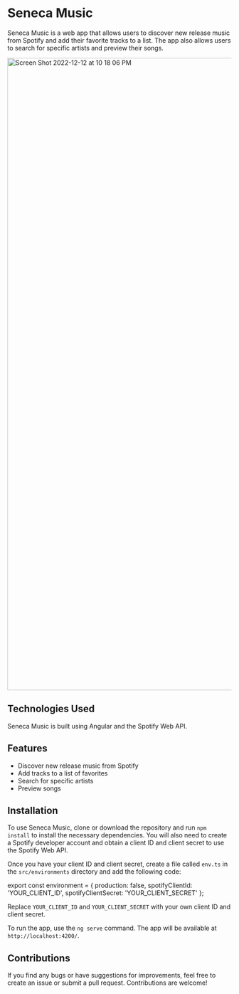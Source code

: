 # Seneca Music

Seneca Music is a web app that allows users to discover new release music from Spotify and add their favorite tracks to a list. The app also allows users to search for specific artists and preview their songs.

<img width="1422" alt="Screen Shot 2022-12-12 at 10 18 06 PM" src="https://user-images.githubusercontent.com/58542001/207218176-e2790aa1-d099-4522-a978-f5980f484324.png">

## Technologies Used

Seneca Music is built using Angular and the Spotify Web API.

## Features

- Discover new release music from Spotify
- Add tracks to a list of favorites
- Search for specific artists
- Preview songs

## Installation

To use Seneca Music, clone or download the repository and run `npm install` to install the necessary dependencies. You will also need to create a Spotify developer account and obtain a client ID and client secret to use the Spotify Web API.

Once you have your client ID and client secret, create a file called `env.ts` in the `src/environments` directory and add the following code:

export const environment = {
production: false,
spotifyClientId: 'YOUR_CLIENT_ID',
spotifyClientSecret: 'YOUR_CLIENT_SECRET'
};


Replace `YOUR_CLIENT_ID` and `YOUR_CLIENT_SECRET` with your own client ID and client secret.

To run the app, use the `ng serve` command. The app will be available at `http://localhost:4200/`.

## Contributions

If you find any bugs or have suggestions for improvements, feel free to create an issue or submit a pull request. Contributions are welcome!
